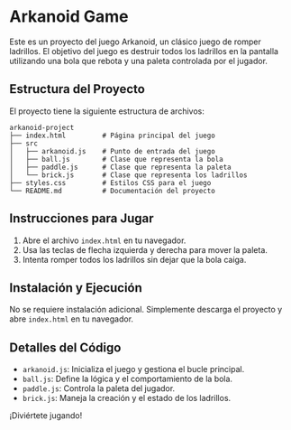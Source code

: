 # Arkanoid Game

Este es un proyecto del juego Arkanoid, un clásico juego de romper ladrillos. El objetivo del juego es destruir todos los ladrillos en la pantalla utilizando una bola que rebota y una paleta controlada por el jugador.

## Estructura del Proyecto

El proyecto tiene la siguiente estructura de archivos:

```
arkanoid-project
├── index.html         # Página principal del juego
├── src
│   ├── arkanoid.js    # Punto de entrada del juego
│   ├── ball.js        # Clase que representa la bola
│   ├── paddle.js      # Clase que representa la paleta
│   └── brick.js       # Clase que representa los ladrillos
├── styles.css         # Estilos CSS para el juego
└── README.md          # Documentación del proyecto
```

## Instrucciones para Jugar

1. Abre el archivo `index.html` en tu navegador.
2. Usa las teclas de flecha izquierda y derecha para mover la paleta.
3. Intenta romper todos los ladrillos sin dejar que la bola caiga.

## Instalación y Ejecución

No se requiere instalación adicional. Simplemente descarga el proyecto y abre `index.html` en tu navegador.

## Detalles del Código

- `arkanoid.js`: Inicializa el juego y gestiona el bucle principal.
- `ball.js`: Define la lógica y el comportamiento de la bola.
- `paddle.js`: Controla la paleta del jugador.
- `brick.js`: Maneja la creación y el estado de los ladrillos.

¡Diviértete jugando!